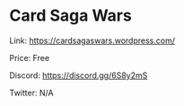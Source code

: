# Card Saga Wars

Link: https://cardsagaswars.wordpress.com/

Price: Free

Discord: https://discord.gg/6S8y2mS

Twitter: N/A
